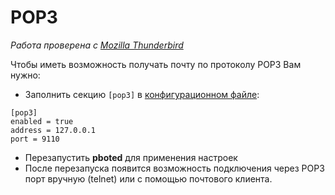 # POP3

_Работа проверена с [Mozilla Thunderbird](https://www.thunderbird.net/en-US/)_

Чтобы иметь возможность получать почту по протоколу POP3 Вам нужно:

- Заполнить секцию `[pop3]` в [конфигурационном файле](../user-guide/configuration.md#pop3):

```
[pop3]
enabled = true
address = 127.0.0.1
port = 9110
```

- Перезапустить **pboted** для применения настроек
- После перезапуска появится возможность подключения через POP3 порт вручную (telnet) или с помощью почтового клиента.
